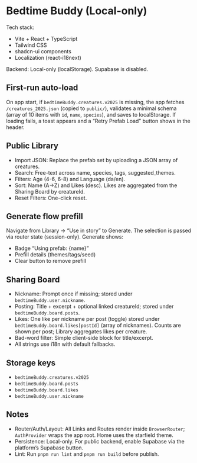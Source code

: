 # Bedtime Buddy (Local-only)

Tech stack:
- Vite + React + TypeScript
- Tailwind CSS
- shadcn-ui components
- Localization (react-i18next)

Backend: Local-only (localStorage). Supabase is disabled.

## First-run auto-load

On app start, if `bedtimeBuddy.creatures.v2025` is missing, the app fetches `/creatures_2025.json` (copied to `public/`), validates a minimal schema (array of 10 items with `id`, `name`, `species`), and saves to localStorage. If loading fails, a toast appears and a “Retry Prefab Load” button shows in the header.

## Public Library

- Import JSON: Replace the prefab set by uploading a JSON array of creatures.
- Search: Free-text across name, species, tags, suggested_themes.
- Filters: Age (4-6, 6-8) and Language (da/en).
- Sort: Name (A→Z) and Likes (desc). Likes are aggregated from the Sharing Board by creatureId.
- Reset Filters: One-click reset.

## Generate flow prefill

Navigate from Library → “Use in story” to Generate. The selection is passed via router state (session-only). Generate shows:
- Badge “Using prefab: {name}”
- Prefill details (themes/tags/seed)
- Clear button to remove prefill

## Sharing Board

- Nickname: Prompt once if missing; stored under `bedtimeBuddy.user.nickname`.
- Posting: Title + excerpt + optional linked creatureId; stored under `bedtimeBuddy.board.posts`.
- Likes: One like per nickname per post (toggle) stored under `bedtimeBuddy.board.likes[postId]` (array of nicknames). Counts are shown per post; Library aggregates likes per creature.
- Bad-word filter: Simple client-side block for title/excerpt.
- All strings use i18n with default fallbacks.

## Storage keys

- `bedtimeBuddy.creatures.v2025`
- `bedtimeBuddy.board.posts`
- `bedtimeBuddy.board.likes`
- `bedtimeBuddy.user.nickname`

## Notes

- Router/Auth/Layout: All Links and Routes render inside `BrowserRouter`; `AuthProvider` wraps the app root. Home uses the starfield theme.
- Persistence: Local-only. For public backend, enable Supabase via the platform’s Supabase button.
- Lint: Run `pnpm run lint` and `pnpm run build` before publish.
